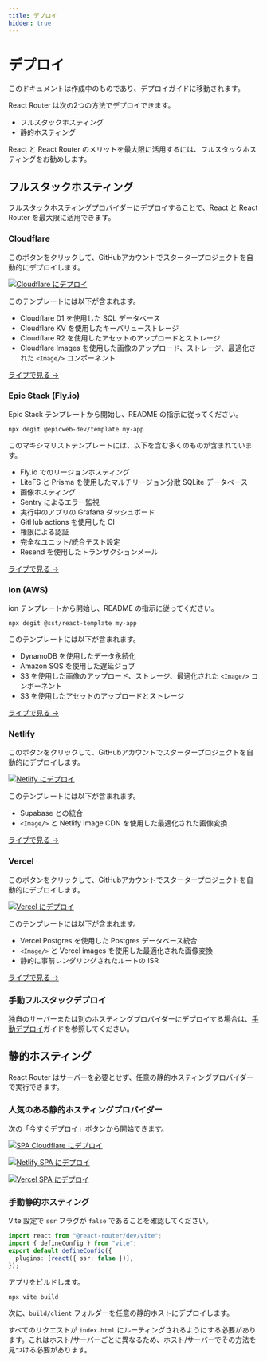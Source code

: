 ```yaml
---
title: デプロイ
hidden: true
---
```


# デプロイ

<docs-warning>
  このドキュメントは作成中のものであり、デプロイガイドに移動されます。
</docs-warning>

React Router は次の2つの方法でデプロイできます。

- フルスタックホスティング
- 静的ホスティング

React と React Router のメリットを最大限に活用するには、フルスタックホスティングをお勧めします。

## フルスタックホスティング

フルスタックホスティングプロバイダーにデプロイすることで、React と React Router を最大限に活用できます。

### Cloudflare

このボタンをクリックして、GitHubアカウントでスタータープロジェクトを自動的にデプロイします。

[![Cloudflare にデプロイ][cloudflare_button]][cloudflare]

このテンプレートには以下が含まれます。

- Cloudflare D1 を使用した SQL データベース
- Cloudflare KV を使用したキーバリューストレージ
- Cloudflare R2 を使用したアセットのアップロードとストレージ
- Cloudflare Images を使用した画像のアップロード、ストレージ、最適化された `<Image/>` コンポーネント

[ライブで見る →](https://react-router-template.pages.dev)

### Epic Stack (Fly.io)

Epic Stack テンプレートから開始し、README の指示に従ってください。

```
npx degit @epicweb-dev/template my-app
```

このマキシマリストテンプレートには、以下を含む多くのものが含まれています。

- Fly.io でのリージョンホスティング
- LiteFS と Prisma を使用したマルチリージョン分散 SQLite データベース
- 画像ホスティング
- Sentry によるエラー監視
- 実行中のアプリの Grafana ダッシュボード
- GitHub actions を使用した CI
- 権限による認証
- 完全なユニット/統合テスト設定
- Resend を使用したトランザクションメール

[ライブで見る →](https://react-router-template.fly.dev)

### Ion (AWS)

ion テンプレートから開始し、README の指示に従ってください。

```
npx degit @sst/react-template my-app
```

このテンプレートには以下が含まれます。

- DynamoDB を使用したデータ永続化
- Amazon SQS を使用した遅延ジョブ
- S3 を使用した画像のアップロード、ストレージ、最適化された `<Image/>` コンポーネント
- S3 を使用したアセットのアップロードとストレージ

[ライブで見る →](#TODO)

### Netlify

このボタンをクリックして、GitHubアカウントでスタータープロジェクトを自動的にデプロイします。

[![Netlify にデプロイ][netlify_button]][netlify_spa]

このテンプレートには以下が含まれます。

- Supabase との統合
- `<Image/>` と Netlify Image CDN を使用した最適化された画像変換

[ライブで見る →](#TODO)

### Vercel

このボタンをクリックして、GitHubアカウントでスタータープロジェクトを自動的にデプロイします。

[![Vercel にデプロイ][vercel_button]][vercel_spa]

このテンプレートには以下が含まれます。

- Vercel Postgres を使用した Postgres データベース統合
- `<Image/>` と Vercel images を使用した最適化された画像変換
- 静的に事前レンダリングされたルートの ISR

[ライブで見る →](#TODO)

### 手動フルスタックデプロイ

独自のサーバーまたは別のホスティングプロバイダーにデプロイする場合は、[手動デプロイ](../how-to/manual-deployment)ガイドを参照してください。

## 静的ホスティング

React Router はサーバーを必要とせず、任意の静的ホスティングプロバイダーで実行できます。

### 人気のある静的ホスティングプロバイダー

次の「今すぐデプロイ」ボタンから開始できます。

[![SPA Cloudflare にデプロイ][cloudflare_button]][cloudflare_spa]

[![Netlify SPA にデプロイ][netlify_button]][netlify_spa]

[![Vercel SPA にデプロイ][vercel_button]][vercel_spa]

### 手動静的ホスティング

Vite 設定で `ssr` フラグが `false` であることを確認してください。

```ts
import react from "@react-router/dev/vite";
import { defineConfig } from "vite";
export default defineConfig({
  plugins: [react({ ssr: false })],
});
```

アプリをビルドします。

```shellscript
npx vite build
```

次に、`build/client` フォルダーを任意の静的ホストにデプロイします。

すべてのリクエストが `index.html` にルーティングされるようにする必要があります。これはホスト/サーバーごとに異なるため、ホスト/サーバーでその方法を見つける必要があります。

[netlify_button]: https://www.netlify.com/img/deploy/button.svg
[netlify_spa]: https://app.netlify.com/start/deploy?repository=https://github.com/ryanflorence/templates&create_from_path=netlify-spa
[netlify_spa]: https://app.netlify.com/start/deploy?repository=https://github.com/ryanflorence/templates&create_from_path=netlify
[vercel_button]: https://vercel.com/button
[vercel_spa]: https://vercel.com/new/clone?repository-url=https://github.com/ryanflorence/templates/tree/main/vercel-spa
[cloudflare_button]: https://deploy.workers.cloudflare.com/button
[cloudflare_spa]: https://deploy.workers.cloudflare.com/?url=https://github.com/ryanflorence/templates/tree/main/cloudflare-spa
[cloudflare]: https://deploy.workers.cloudflare.com/?url=https://github.com/ryanflorence/templates/tree/main/cloudflare

